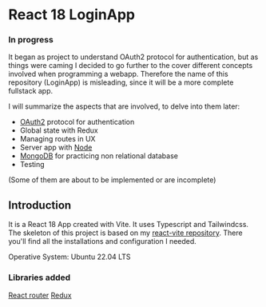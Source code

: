 # React 18 LoginApp

### In progress

It began as project to understand OAuth2 protocol for authentication, but as things were caming I decided to go further to the cover different concepts involved when programming a webapp. 
Therefore the name of this repository (LoginApp) is misleading, since it will be a more complete fullstack app.


I will summarize the aspects that are involved, to delve into them later:

- [OAuth2](https://oauth.net/2/) protocol for authentication
- Global state with Redux
- Managing routes in UX
- Server app with [Node](https://nodejs.org/)
- [MongoDB](https://www.mongodb.com/) for practicing non relational database
- Testing

(Some of them are about to be implemented or are incomplete)





## Introduction

It is a React 18 App created with Vite. It uses Typescript and Tailwindcss. The skeleton of this project is based on my [react-vite repository](https://github.com/rossanag/react-vite). There you'll find all the installations and configuration I needed.

Operative System: Ubuntu 22.04 LTS

### Libraries added

 [React router](https://reactrouter.com/en/main)
 [Redux](https://react-redux.js.org/)
